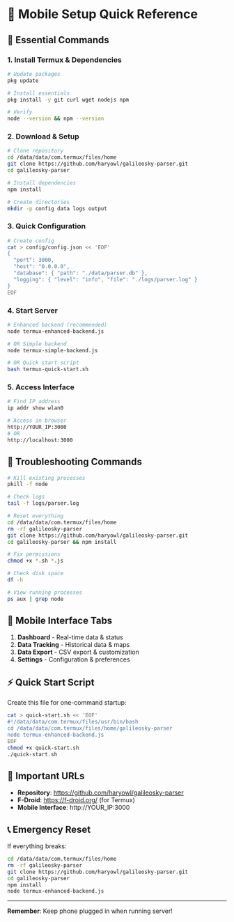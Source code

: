 # 📱 Mobile Setup Quick Reference

## 🚀 Essential Commands

### 1. Install Termux & Dependencies
```bash
# Update packages
pkg update

# Install essentials
pkg install -y git curl wget nodejs npm

# Verify
node --version && npm --version
```

### 2. Download & Setup
```bash
# Clone repository
cd /data/data/com.termux/files/home
git clone https://github.com/haryowl/galileosky-parser.git
cd galileosky-parser

# Install dependencies
npm install

# Create directories
mkdir -p config data logs output
```

### 3. Quick Configuration
```bash
# Create config
cat > config/config.json << 'EOF'
{
  "port": 3000,
  "host": "0.0.0.0",
  "database": { "path": "./data/parser.db" },
  "logging": { "level": "info", "file": "./logs/parser.log" }
}
EOF
```

### 4. Start Server
```bash
# Enhanced backend (recommended)
node termux-enhanced-backend.js

# OR Simple backend
node termux-simple-backend.js

# OR Quick start script
bash termux-quick-start.sh
```

### 5. Access Interface
```bash
# Find IP address
ip addr show wlan0

# Access in browser
http://YOUR_IP:3000
# OR
http://localhost:3000
```

## 🔧 Troubleshooting Commands

```bash
# Kill existing processes
pkill -f node

# Check logs
tail -f logs/parser.log

# Reset everything
cd /data/data/com.termux/files/home
rm -rf galileosky-parser
git clone https://github.com/haryowl/galileosky-parser.git
cd galileosky-parser && npm install

# Fix permissions
chmod +x *.sh *.js

# Check disk space
df -h

# View running processes
ps aux | grep node
```

## 📱 Mobile Interface Tabs

1. **Dashboard** - Real-time data & status
2. **Data Tracking** - Historical data & maps
3. **Data Export** - CSV export & customization
4. **Settings** - Configuration & preferences

## ⚡ Quick Start Script

Create this file for one-command startup:
```bash
cat > quick-start.sh << 'EOF'
#!/data/data/com.termux/files/usr/bin/bash
cd /data/data/com.termux/files/home/galileosky-parser
node termux-enhanced-backend.js
EOF
chmod +x quick-start.sh
./quick-start.sh
```

## 🔗 Important URLs

- **Repository**: https://github.com/haryowl/galileosky-parser
- **F-Droid**: https://f-droid.org/ (for Termux)
- **Mobile Interface**: http://YOUR_IP:3000

## 📞 Emergency Reset

If everything breaks:
```bash
cd /data/data/com.termux/files/home
rm -rf galileosky-parser
git clone https://github.com/haryowl/galileosky-parser.git
cd galileosky-parser
npm install
node termux-enhanced-backend.js
```

---

**Remember**: Keep phone plugged in when running server! 
